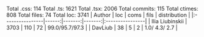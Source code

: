 Total .css: 114
Total .ts: 1621
Total .tsx: 2006
Total commits: 115
Total ctimes: 808
Total files: 74
Total loc: 3741
| Author          |   loc |   coms |   fils |  distribution   |
|:----------------|------:|-------:|-------:|:----------------|
| Ilia Liubinskii |  3703 |    110 |     72 | 99.0/95.7/97.3  |
| DavLiub         |    38 |      5 |      2 | 1.0/ 4.3/ 2.7   |
